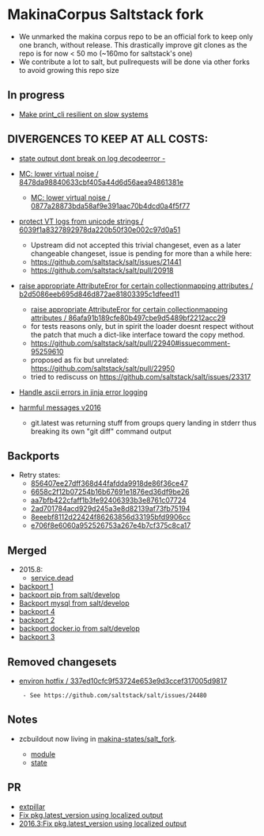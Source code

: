 MakinaCorpus Saltstack fork
=======================================

- We unmarked the makina corpus repo to be an official fork to keep only one branch, without release.
  This drastically improve git clones as the repo is for now < 50 mo (~160mo for saltstack's one)
- We contribute a lot to salt, but pullrequests will be done via other forks to avoid growing this repo size


In progress
------------
- [Make print_cli resilient on slow systems](https://github.com/makinacorpus/salt/commit/de5a19bac8ffeecf97e5242ca0b46bbbf2485cd0)


DIVERGENCES TO KEEP AT ALL COSTS:
----------------------------------
- [state output dont break on log decodeerror - ](https://github.com/makinacorpus/salt/commit/4c927291b5260144a7a4129fb52e9754a30818fc)
- [MC: lower virtual noise / 8478da98840633cbf405a44d6d56aea94861381e](https://github.com/makinacorpus/salt/commit/8478da98840633cbf405a44d6d56aea94861381e)

  - [MC: lower virtual noise / 0877a28873bda58af9e391aac70b4dcd0a4f5f77](https://github.com/makinacorpus/salt/commit/0877a28873bda58af9e391aac70b4dcd0a4f5f77)

- [protect VT logs from unicode strings / 6039f1a8327892978da220b50f30e002c97d0a51](https://github.com/makinacorpus/salt/commit/6039f1a8327892978da220b50f30e002c97d0a51)

    - Upstream did not accepted this trivial changeset, even as a later changeable changeset, issue is pending for more than a while here:
    - https://github.com/saltstack/salt/issues/21441
    - https://github.com/saltstack/salt/pull/20918

- [raise appropriate AttributeEror for certain collectionmapping attributes / b2d5086eeb695d846d872ae81803395c1dfeed11](https://github.com/makinacorpus/salt/commit/b2d5086eeb695d846d872ae81803395c1dfeed11)

    - [raise appropriate AttributeEror for certain collectionmapping attributes / 86afa91b189cfe80b497cbe9d5489bf2212acc29](https://github.com/makinacorpus/salt/commit/86afa91b189cfe80b497cbe9d5489bf2212acc29)
    - for tests reasons only, but in spirit the loader doesnt respect without the patch that much a dict-like interface toward the copy method.
    - https://github.com/saltstack/salt/pull/22940#issuecomment-95259610
    - proposed as fix but unrelated: https://github.com/saltstack/salt/pull/22950
    - tried to rediscuss on https://github.com/saltstack/salt/issues/23317

- [Handle ascii errors in jinja error logging](https://github.com/makinacorpus/salt/commit/b0020af512b78799793485cde620197f32994a85)
- [harmful messages  v2016](https://github.com/makinacorpus/salt/commit/2c2b287cecb42a012b00b628b3ff3cda252fcaad)
   - git.latest was returning stuff from groups query landing in stderr thus breaking its own "git diff" command output


Backports
-----------
- Retry states:
    - [856407ee27dff368d44fafdda9918de86f36ce47](https://github.com/saltstack/salt/commit/856407ee27dff368d44fafdda9918de86f36ce47)
    - [6658c2f12b07254b16b67691e1876ed36df9be26](https://github.com/saltstack/salt/commit/6658c2f12b07254b16b67691e1876ed36df9be26)
    - [aa7bfb422cfaff1b3fe92406393b3e8761c07724](https://github.com/saltstack/salt/commit/aa7bfb422cfaff1b3fe92406393b3e8761c07724)
    - [2ad701784acd929d245a3e8d82139af73fb75194](https://github.com/saltstack/salt/commit/2ad701784acd929d245a3e8d82139af73fb75194)
    - [8eeebf8112d22424f86263856d33195bfd9906cc](https://github.com/saltstack/salt/commit/8eeebf8112d22424f86263856d33195bfd9906cc)
    - [e706f8e6060a952526753a267e4b7cf375c8ca17](https://github.com/saltstack/salt/commit/e706f8e6060a952526753a267e4b7cf375c8ca17)

Merged
-------
- 2015.8:
    - [service.dead](https://github.com/saltstack/salt/commit/49962880c3b230c7fbcd174c1dba93a88d284ffe) 
- [backport 1](https://github.com/makinacorpus/salt/commit/bed138bfa1e375ca65441c6821e398895d69d7aa)
- [backport pip from salt/develop](https://github.com/makinacorpus/salt/commit/c6b79a229f7fc81d322e81c484c0b627f130c39c)
- [Backport mysql from salt/develop](https://github.com/makinacorpus/salt/commit/b7c109a35ba41c7c74d71b191ba6144bcf36d425)
- [backport 4](https://github.com/makinacorpus/salt/commit/7150efe9661c9bc759b1e226f2f043822d051f92)
- [backport 2](https://github.com/makinacorpus/salt/commit/1d11453c466c62712f741735cbffec4d7cdb0665)
- [backport docker.io from salt/develop](https://github.com/makinacorpus/salt/commit/0152b0478a63a80636265238f66566e0bfd445d9)
- [backport 3](https://github.com/makinacorpus/salt/commit/0e0b8bedaed001b2359873c1be2d38e5376303df)

Removed changesets
-------------------
- [environ hotfix / 337ed10cfc9f53724e653e9d3ccef317005d9817](https://github.com/makinacorpus/salt/commit/337ed10cfc9f53724e653e9d3ccef317005d9817)

       - See https://github.com/saltstack/salt/issues/24480

Notes
-------
- zcbuildout now living in [makina-states/salt_fork](https://github.com/makinacorpus/makina-states/tree/master/salt_fork).

    - [module](https://github.com/makinacorpus/makina-states/blob/master/salt_fork/modules/zcbuildout.py)
    - [state](https://github.com/makinacorpus/makina-states/blob/master/salt_fork/states/zcbuildout.py)


PR
----
 - [extpillar](https://github.com/saltstack/salt/pull/31380/commits)
 - [Fix pkg.latest_version using localized output](https://github.com/makinacorpus/salt/commit/a1a0ab1bcd6cb08a84418735560835f716bee4fe)
 - [2016.3:Fix pkg.latest_version using localized output](https://github.com/makinacorpus/salt/commit/8f1777e0722c7b04262a283cbaecdaa9e96f766e)

